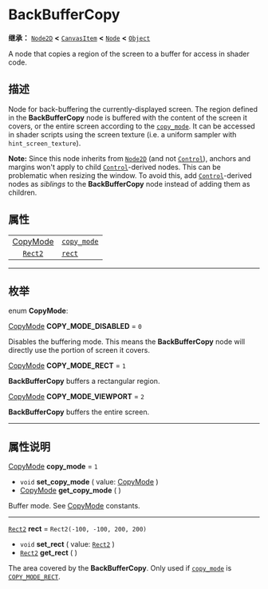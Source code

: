 <!-- ⚠ 请勿编辑本文件 ⚠ -->
<!-- 本文档使用脚本从 WeDot 引擎源码仓库生成。 -->
<!-- 生成脚本：https://github.com/WeDot-Engine/WeDot/tree/4.3/doc/tools/make_md.py； -->
<!-- 原文件：https://github.com/WeDot-Engine/WeDot/tree/4.3/doc/classes/BackBufferCopy.xml。 -->

<div id="_class_backbuffercopy"></div>

# BackBufferCopy

**继承：** [`Node2D`](class_node2d.md) **<** [`CanvasItem`](class_canvasitem.md) **<** [`Node`](class_node.md) **<** [`Object`](class_object.md)

A node that copies a region of the screen to a buffer for access in shader code.

## 描述

Node for back-buffering the currently-displayed screen. The region defined in the **BackBufferCopy** node is buffered with the content of the screen it covers, or the entire screen according to the [`copy_mode`](class_backbuffercopy.md#class_backbuffercopy_property_copy_mode). It can be accessed in shader scripts using the screen texture (i.e. a uniform sampler with `hint_screen_texture`).

 **Note:** Since this node inherits from [`Node2D`](class_node2d.md) (and not [`Control`](class_control.md)), anchors and margins won't apply to child [`Control`](class_control.md)-derived nodes. This can be problematic when resizing the window. To avoid this, add [`Control`](class_control.md)-derived nodes as *siblings* to the **BackBufferCopy** node instead of adding them as children.

## 属性

|||
|:-:|:--|
| [CopyMode](#enum_backbuffercopy_copymode) | [`copy_mode`](class_backbuffercopy.md#class_backbuffercopy_property_copy_mode) | ``1``                           |
| [`Rect2`](class_rect2.md)                 | [`rect`](class_backbuffercopy.md#class_backbuffercopy_property_rect)           | ``Rect2(-100, -100, 200, 200)`` |

<!-- rst-class:: classref-section-separator -->

---

## 枚举

<div id="_class_enum_backbuffercopy_copymode"></div>

enum **CopyMode**: <div id="enum_backbuffercopy_copymode"></div>

<div id="_class_backbuffercopy_constant_copy_mode_disabled"></div>

[CopyMode](#enum_backbuffercopy_copymode) **COPY_MODE_DISABLED** = ``0``

Disables the buffering mode. This means the **BackBufferCopy** node will directly use the portion of screen it covers.

<div id="_class_backbuffercopy_constant_copy_mode_rect"></div>

[CopyMode](#enum_backbuffercopy_copymode) **COPY_MODE_RECT** = ``1``

**BackBufferCopy** buffers a rectangular region.

<div id="_class_backbuffercopy_constant_copy_mode_viewport"></div>

[CopyMode](#enum_backbuffercopy_copymode) **COPY_MODE_VIEWPORT** = ``2``

**BackBufferCopy** buffers the entire screen.

<!-- rst-class:: classref-section-separator -->

---

## 属性说明

<div id="_class_backbuffercopy_property_copy_mode"></div>

[CopyMode](#enum_backbuffercopy_copymode) **copy_mode** = ``1`` <div id="class_backbuffercopy_property_copy_mode"></div>

- `void` **set_copy_mode** ( value: [CopyMode](#enum_backbuffercopy_copymode) )
- [CopyMode](#enum_backbuffercopy_copymode) **get_copy_mode** ( )

Buffer mode. See [CopyMode](#enum_backbuffercopy_copymode) constants.

<!-- rst-class:: classref-item-separator -->

---

<div id="_class_backbuffercopy_property_rect"></div>

[`Rect2`](class_rect2.md) **rect** = ``Rect2(-100, -100, 200, 200)`` <div id="class_backbuffercopy_property_rect"></div>

- `void` **set_rect** ( value: [`Rect2`](class_rect2.md) )
- [`Rect2`](class_rect2.md) **get_rect** ( )

The area covered by the **BackBufferCopy**. Only used if [`copy_mode`](class_backbuffercopy.md#class_backbuffercopy_property_copy_mode) is [`COPY_MODE_RECT`](class_backbuffercopy.md#class_backbuffercopy_constant_copy_mode_rect).

[^virtual]: 本方法通常需要用户覆盖才能生效。
[^const]: 本方法无副作用，不会修改该实例的任何成员变量。
[^vararg]: 本方法除了能接受在此处描述的参数外，还能够继续接受任意数量的参数。
[^constructor]: 本方法用于构造某个类型。
[^static]: 调用本方法无需实例，可直接使用类名进行调用。
[^operator]: 本方法描述的是使用本类型作为左操作数的有效运算符。
[^bitfield]: 这个值是由下列位标志构成位掩码的整数。
[^void]: 无返回值。
